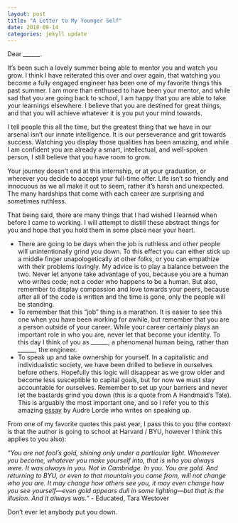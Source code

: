 ```yaml
---
layout: post
title: "A Letter to My Younger Self"
date: 2018-09-14
categories: jekyll update
---
```


Dear *______*.



It’s been such a lovely summer being able to mentor you and watch you grow. I think I have reiterated this over and over again, that watching you become a fully engaged engineer has been one of my favorite things this past summer. I am more than enthused to have been your mentor, and while sad that you are going back to school, I am happy that you are able to take your learnings elsewhere. I believe that you are destined for great things, and that you will achieve whatever it is you put your mind towards.



I tell people this all the time, but the greatest thing that we have in our arsenal isn’t our innate intelligence. It is our perseverance and grit towards success. Watching you display those qualities has been amazing, and while I am confident you are already a smart, intellectual, and well-spoken person, I still believe that you have room to grow.



Your journey doesn’t end at this internship, or at your graduation, or wherever you decide to accept your full-time offer. Life isn’t so friendly and innocuous as we all make it out to seem, rather it’s harsh and unexpected. The many hardships that come with each career are surprising and sometimes ruthless.



That being said, there are many things that I had wished I learned when before I came to working. I will attempt to distill these abstract things for you and hope that you hold them in some place near your heart.



* There are going to be days when the job is ruthless and other people will unintentionally grind you down. To this effect you can either stick up a middle finger unapologetically at other folks, or you can empathize with their problems lovingly. My advice is to play a balance between the two. Never let anyone take advantage of you, because you are a human who writes code; not a coder who happens to be a human. But also, remember to display compassion and love towards your peers, because after all of the code is written and the time is gone, only the people will be standing.
* To remember that this “job” thing is a marathon. It is easier to see this one when you have been working for awhile, but remember that you are a person outside of your career. While your career certainly plays an important role in who you are, never let that become your identity. To this day I think of you as *______*, a phenomenal human being, rather than *______*, the engineer.
* To speak up and take ownership for yourself. In a capitalistic and individualistic society, we have been drilled to believe in ourselves before others. Hopefully this logic will disappear as we grow older and become less susceptible to capital goals, but for now we must stay accountable for ourselves. Remember to set up your barriers and never let the bastards grind you down (this is a quote from A Handmaid’s Tale). This is arguably the most important one, and so I refer you to this amazing [essay](https://www.csusm.edu/sjs/documents/silenceintoaction.pdf) by Audre Lorde who writes on speaking up.


From one of my favorite quotes this past year, I pass this to you (the context is that the author is going to school at Harvard / BYU, however I think this applies to you also):



*“You are not fool’s gold, shining only under a particular light. Whomever you become, whatever you make yourself into, that is who you always were. It was always in you. Not in Cambridge. In you. You are gold. And returning to BYU, or even to that mountain you came from, will not change who you are. It may change how others see you, it may even change how you see yourself—even gold appears dull in some lighting—but that is the illusion. And it always was.”* - Educated, Tara Westover



Don’t ever let anybody put you down.
